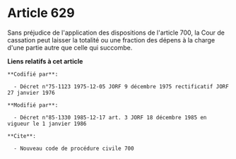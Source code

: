 # Article 629

Sans préjudice de l'application des dispositions de l'article 700, la Cour de cassation peut laisser la totalité ou une
fraction des dépens à la charge d'une partie autre que celle qui succombe.

**Liens relatifs à cet article**

	**Codifié par**:

	  - Décret n°75-1123 1975-12-05 JORF 9 décembre 1975 rectificatif JORF 27 janvier 1976

	**Modifié par**:

	  - Décret n°85-1330 1985-12-17 art. 3 JORF 18 décembre 1985 en vigueur le 1 janvier 1986

	**Cite**:

	  - Nouveau code de procédure civile 700

